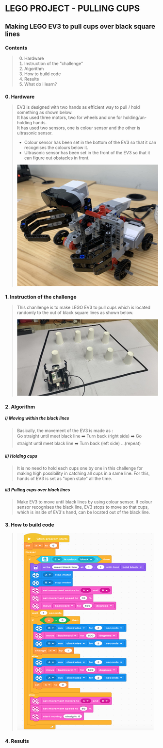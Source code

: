 
LEGO PROJECT - PULLING CUPS
===
Making LEGO EV3 to pull cups over black square lines
---
### Contents
>0. Hardware
>1. Instruction of the "challenge"
>2. Algorithm
>3. How to build code
>4. Results
>5. What do i learn?
### 0. Hardware  
> EV3 is designed with two hands as efficient way to pull / hold something as shown below.  
> It has used three motors, two for wheels and one for holding/un-holding hands.  
> It has used two sensors, one is colour sensor and the other is ultrasonic sensor.  
>  - Colour sensor has been set in the bottom of the EV3 so that it can recognises the colours below it.  
>  - Ultrasonic sensor has been set in the front of the EV3 so that it can figure out obstacles in front.  
>
> <img src = "https://github.com/im-sohyeon/Projects_Yonsei/blob/master/Pulling%20cups/image/IMG_9276.JPG" width="550px" height="400px">

### 1. Instruction of the challenge
> This chanllenge is to make LEGO EV3 to pull cups which is located randomly to the out of black square lines as shown below.  
>
> <img src = "https://github.com/im-sohyeon/Projects_Yonsei/blob/master/Pulling%20cups/image/IMG_0577.jpg" width="550px">
### 2. Algorithm
##### i) Moving within the black lines
> Basically, the movement of the EV3 is made as :  
> Go straight until meet black line ➡️ Turn back (right side) ➡️ Go straight until meet black line  ➡️ Turn back (left side) ...(repeat)

##### ii) Holding cups
> It is no need to hold each cups one by one in this challenge for making high possibility in catching all cups in a same line.
For this, hands of EV3 is set as "open state" all the time.

##### iii) Pulling cups over black lines
> Make EV3 to move until black lines by using colour sensor.
> If colour sensor recognises the black line, EV3 stops to move
> so that cups, which is inside of EV3's hand, can be located out of the black line.

### 3. How to build code
><img src = "https://github.com/im-sohyeon/Projects_Yonsei/blob/master/Pulling%20cups/image/pulling_code.png" width="450px" height="650px">


### 4. Results

